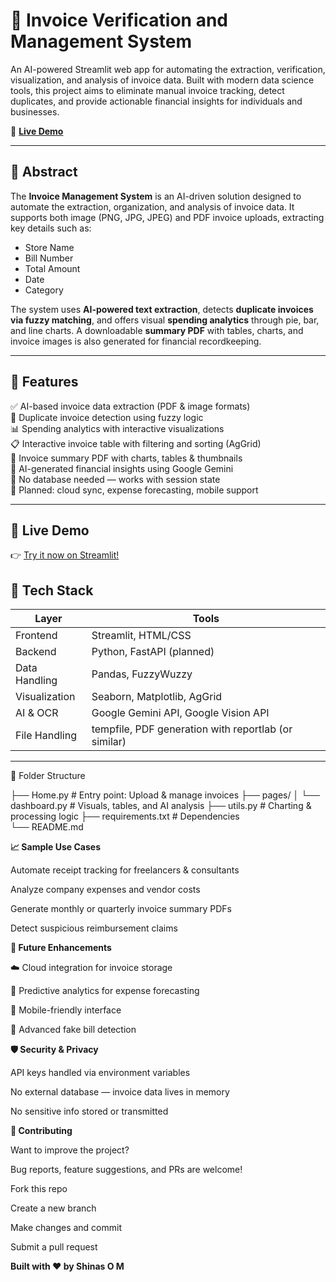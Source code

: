# 🧾 Invoice Verification and Management System

An AI-powered Streamlit web app for automating the extraction, verification, visualization, and analysis of invoice data. Built with modern data science tools, this project aims to eliminate manual invoice tracking, detect duplicates, and provide actionable financial insights for individuals and businesses.

🔗 **[Live Demo](https://invoicemanagmentnodb.streamlit.app/)**

---

## 📌 Abstract

The **Invoice Management System** is an AI-driven solution designed to automate the extraction, organization, and analysis of invoice data. It supports both image (PNG, JPG, JPEG) and PDF invoice uploads, extracting key details such as:

- Store Name
- Bill Number
- Total Amount
- Date
- Category

The system uses **AI-powered text extraction**, detects **duplicate invoices via fuzzy matching**, and offers visual **spending analytics** through pie, bar, and line charts. A downloadable **summary PDF** with tables, charts, and invoice images is also generated for financial recordkeeping.

---

## 🚀 Features

✅ AI-based invoice data extraction (PDF & image formats)  
🧠 Duplicate invoice detection using fuzzy logic  
📊 Spending analytics with interactive visualizations  
📋 Interactive invoice table with filtering and sorting (AgGrid)  
📄 Invoice summary PDF with charts, tables & thumbnails  
🤖 AI-generated financial insights using Google Gemini  
🔐 No database needed — works with session state  
🔮 Planned: cloud sync, expense forecasting, mobile support

---

## 🎥 Live Demo

👉 [Try it now on Streamlit!](https://invoicemanagmentnodb.streamlit.app/)



## 🧰 Tech Stack

| Layer | Tools |
|-------|-------|
| Frontend | Streamlit, HTML/CSS |
| Backend | Python, FastAPI (planned) |
| Data Handling | Pandas, FuzzyWuzzy |
| Visualization | Seaborn, Matplotlib, AgGrid |
| AI & OCR | Google Gemini API, Google Vision API |
| File Handling | tempfile, PDF generation with reportlab (or similar) |

---

📁 Folder Structure

├── Home.py                 # Entry point: Upload & manage invoices
├── pages/
│   └── dashboard.py        # Visuals, tables, and AI analysis
├── utils.py                # Charting & processing logic
├── requirements.txt        # Dependencies   
└── README.md



**📈 Sample Use Cases**

Automate receipt tracking for freelancers & consultants

Analyze company expenses and vendor costs

Generate monthly or quarterly invoice summary PDFs

Detect suspicious reimbursement claims

**📌 Future Enhancements**

☁️ Cloud integration for invoice storage

🤖 Predictive analytics for expense forecasting

📱 Mobile-friendly interface

🧠 Advanced fake bill detection


**🛡️ Security & Privacy**

API keys handled via environment variables

No external database — invoice data lives in memory

No sensitive info stored or transmitted


**🤝 Contributing**

Want to improve the project?

Bug reports, feature suggestions, and PRs are welcome!

Fork this repo

Create a new branch

Make changes and commit

Submit a pull request


**Built with ❤️ by Shinas O M**
